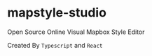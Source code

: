 # mapstyle-studio

Open Source Online Visual Mapbox Style Editor

Created By `Typescript` and `React`

